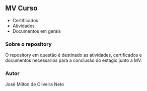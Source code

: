 ## MV Curso

- Certificados
- Atividades
- Documentos em gerais

### Sobre o repository

O repository em questão é destinado as atividades, certificados e documentos necessarios para a conclusão do estagio junto a MV.

### Autor

José Milton de Oliveira Neto


